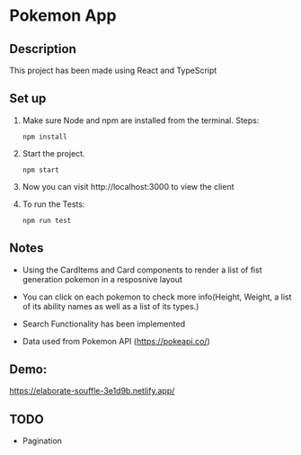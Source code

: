 # Pokemon App

## Description
This project has been made using React and TypeScript 

## Set up
1. Make sure Node and npm are installed from the terminal. Steps:

    ```
    npm install
    ```

2. Start the project.

    ```
    npm start
    ```

3. Now you can visit http://localhost:3000 to view the client

4. To run the Tests: 

    ```
    npm run test
    ```

## Notes

* Using the CardItems and Card components to render a list of fist generation pokemon in a resposnive layout 

*  You can click on each pokemon to check more info(Height, Weight, a list of its ability
names as well as a list of its types.)

*  Search Functionality has been implemented

* Data used from Pokemon API (https://pokeapi.co/)

## Demo:
https://elaborate-souffle-3e1d9b.netlify.app/

## TODO

* Pagination



  
